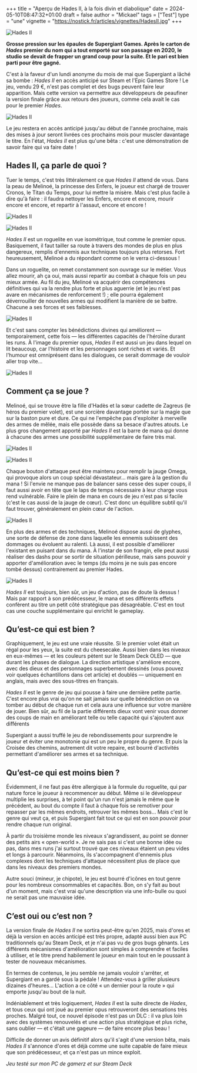 +++
title = "Aperçu de Hades II, à la fois divin et diabolique"
date = 2024-05-10T08:47:32+01:00
draft = false
author = "Mickael"
tags = ["Test"]
type = "une"
vignette = "https://nostick.fr/articles/vignettes/HadesII.jpg"
+++

![Hades II](Hades-II.jpg "Allez encore un petit tour aux Enfers !")

**Grosse pression sur les épaules de Supergiant Games. Après le carton de *Hades* premier du nom qui a tout emporté sur son passage en 2020, le studio se devait de frapper un grand coup pour la suite. Et le pari est bien parti pour être gagné.**

C'est à la faveur d'un lundi anonyme du mois de mai que Supergiant a lâché sa bombe : *Hades II* en accès anticipé sur Steam et l'Epic Games Store ! Le jeu, vendu 29 €, n'est pas complet et des bugs peuvent faire leur apparition. Mais cette version va permettre aux développeurs de peaufiner la version finale grâce aux retours des joueurs, comme cela avait le cas pour le premier *Hades*.

![Hades II](Hades-II-5.jpg "Melanoé a beau avoir l'air sérieuse, elle ne manque pas de répartie.")

Le jeu restera en accès anticipé jusqu'au début de l'année prochaine, mais des mises à jour seront livrées ces prochains mois pour muscler davantage le titre. En l'état, *Hades II* est plus qu'une bêta : c'est une démonstration de savoir faire qui va faire date !

## Hades II, ça parle de quoi ?

Tuer le temps, c'est très littéralement ce que *Hades II* attend de vous. Dans la peau de Melinoé, la princesse des Enfers, le joueur est chargé de trouver Cronos, le Titan du Temps, pour lui mettre la misère. Mais c'est plus facile à dire qu'à faire : il faudra nettoyer les Enfers, encore et encore, mourir encore et encore, et repartir à l'assaut, encore et encore !

![Hades II](Hades-II-1.jpg "")

![Hades II](Hades-II-2.jpg "")

*Hades II* est un roguelite en vue isométrique, tout comme le premier opus. Basiquement, il faut tailler sa route à travers des mondes de plus en plus dangereux, remplis d'ennemis aux techniques toujours plus retorses. Fort heureusement, Melinoé a du répondant comme on le verra ci-dessous !

Dans un roguelite, on remet constamment son ouvrage sur le métier. Vous allez mourir, ah ça oui, mais aussi repartir au combat à chaque fois un peu mieux armée. Au fil du jeu, Melinoé va acquérir des compétences définitives qui va la rendre plus forte et plus aguerrie (et le jeu n'est pas avare en mécanismes de renforcement !) ; elle pourra également déverrouiller de nouvelles armes qui modifient la manière de se battre. Chacune a ses forces et ses faiblesses.

![Hades II](Hades-II-3.jpg "")

Et c'est sans compter les bénédictions divines qui améliorent — temporairement, cette fois — les différentes capacités de l'héroïne durant les runs. À l'image du premier opus, *Hades II* est aussi un jeu dans lequel on lit beaucoup, car l'histoire et les personnages sont riches et variés. Et l'humour est omniprésent dans les dialogues, ce serait dommage de vouloir aller trop vite…

![Hades II](Hades-II-4.jpg "Hop, une nouvelle mort. Vous allez souvent voir ce panneau…")

## Comment ça se joue ?

Melinoé, qui se trouve être la fille d'Hadès et la sœur cadette de Zagreus (le héros du premier volet), est une sorcière davantage portée sur la magie que sur la baston pure et dure. Ce qui ne l'empêche pas d'exploiter à merveille des armes de mêlée,  mais elle possède dans sa besace d'autres atouts. Le plus gros changement apporté par *Hades II* est la barre de mana qui donne à chacune des armes une possibilité supplémentaire de faire très mal.

![Hades II](Hades-II-6.jpg "")

![Hades II](Hades-II-7.jpg "")

Chaque bouton d'attaque peut être maintenu pour remplir la jauge Omega, qui provoque alors un coup spécial dévastateur… mais gare à la gestion du mana ! Si l'envie ne manque pas de balancer sans cesse des super coups, il faut aussi avoir en tête que le laps de temps nécessaire à leur charge vous rend vulnérable. Faire le plein de mana en cours de jeu n'est pas si facile (c'est le cas aussi de la jauge de cœur). C'est donc un équilibre subtil qu'il faut trouver, généralement en plein cœur de l'action.

![Hades II](Hades-II-9.jpg "Les dieux vous octroient des bienfaits en cours de run.")

En plus des armes et des techniques, Melinoé dispose aussi de glyphes, une sorte de défense de zone dans laquelle les ennemis subissent des dommages ou évoluent au ralenti. Là aussi, il est possible d'améliorer l'existant en puisant dans du mana. À l'instar de son frangin, elle peut aussi réaliser des dashs pour se sortir de situation périlleuse, mais sans pouvoir y apporter d'amélioration avec le temps (du moins je ne suis pas encore tombé dessus) contrairement au premier Hades.

![Hades II](Hades-II-8.jpg "Les Arcanes bonifient les capacités de Melanoé, mais il faut bien les choisir.")

*Hades II* est toujours, bien sûr, un jeu d'action, pas de doute là dessus ! Mais par rapport à son prédécesseur, le mana et ses différents effets confèrent au titre un petit côté stratégique pas désagréable. C'est en tout cas une couche supplémentaire qui enrichit le gameplay.

## Qu’est-ce qui est bien ?

Graphiquement, le jeu est une vraie réussite. Si le premier volet était un régal pour les yeux, la suite est du cheesecake. Aussi bien dans les niveaux en eux-mêmes — et les couleurs pètent sur le Steam Deck OLED — que durant les phases de dialogue. La direction artistique s'améliore encore, avec des dieux et des personnages superbement dessinés (vous pouvez voir quelques échantillons dans cet article) et doublés — uniquement en anglais, mais avec des sous-titres en français.

*Hades II* est le genre de jeu qui pousse à faire une dernière petite partie. C'est encore plus vrai qu'on ne sait jamais sur quelle bénédiction on va tomber au début de chaque run et cela aura une influence sur votre manière de jouer. Bien sûr, au fil de la partie différents dieux vont venir vous donner des coups de main en améliorant telle ou telle capacité qui s'ajoutent aux différents 

Supergiant a aussi truffé le jeu de rebondissements pour surprendre le joueur et éviter une monotonie qui est un peu le propre du genre. Et puis la Croisée des chemins, autrement dit votre repaire, est bourré d'activités permettant d'améliorer ses armes et sa technique.

## Qu’est-ce qui est moins bien ?

Évidemment, il ne faut pas être allergique à la formule du roguelite, qui par nature force le joueur à recommencer au début. Même si le développeur multiplie les surprises, à tel point qu'un run n'est jamais le même que le précédent, au bout du compte il faut à chaque fois se remotiver pour repasser par les mêmes endroits, retrouver les mêmes boss… Mais c'est le genre qui veut ça, et puis Supergiant fait tout ce qui est en son pouvoir pour rendre chaque run original.

À partir du troisième monde les niveaux s'agrandissent, au point  se donner des petits airs « open-world ». Je ne sais pas si c'est une bonne idée ou pas, dans mes runs j'ai surtout trouvé que ces niveaux étaient un peu vides et longs à parcourir. Néanmoins, ils s'accompagnent d'ennemis plus complexes dont les techniques d'attaque nécessitent plus de place que dans les niveaux des premiers mondes.

Autre souci (mineur, je chipote), le jeu est bourré d'icônes en tout genre pour les nombreux consommables et capacités. Bon, on s'y fait au bout d'un moment, mais c'est vrai qu'une description via une info-bulle ou quoi ne serait pas une mauvaise idée.

## C’est oui ou c’est non ?

La version finale de *Hades II* ne sortira peut-être qu'en 2025, mais d'ores et déjà la version en accès anticipé est très propre, adapté aussi bien aux PC traditionnels qu'au Steam Deck, et je n'ai pas vu de gros bugs gênants. Les différents mécanismes d'amélioration sont simples à comprendre et faciles à utiliser, et le titre prend habilement le joueur en main tout en le poussant à tester de nouveaux mécanismes.

En termes de contenus, le jeu semble ne jamais vouloir s'arrêter, et Supergiant en a gardé sous la pédale ! Attendez-vous à griller plusieurs dizaines d'heures… L'action a ce côté « un dernier pour la route » qui emporte jusqu'au bout de la nuit. 

Indéniablement et très logiquement, *Hades II* est la suite directe de *Hades*, et tous ceux qui ont joué au premier opus retrouveront des sensations très proches. Malgré tout, ce nouvel épisode n'est pas un DLC : il va plus loin avec des systèmes renouvelés et une action plus stratégique et plus riche, sans oublier — et c'était une gageure — de faire encore plus beau !

Difficile de donner un avis définitif alors qu'il s'agit d'une version bêta, mais *Hades II* s'annonce d'ores et déjà comme une  suite capable de faire mieux que son prédécesseur, et ça n'est pas un mince exploit.

*Jeu testé sur mon PC de gamerz et sur Steam Deck*